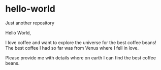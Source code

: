 # hello-world
Just another repository

Hello World,

I love coffee and want to explore the universe for the best coffee beans! The best coffee I had so far was from Venus where I fell in love.

Please provide me with details where on earth I can find the best coffee beans.

